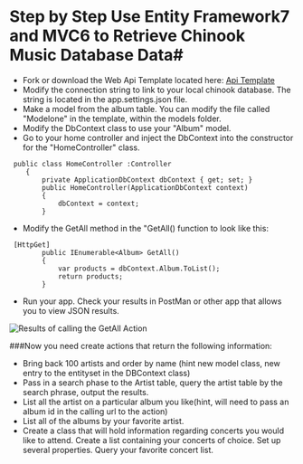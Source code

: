 # Step by Step Use Entity Framework7 and MVC6 to Retrieve Chinook Music Database Data#
* Fork or download the Web Api Template located here: [Api Template](https://github.com/lynnsamuelson/ASP.NET_WebApi_Template) 
* Modify the connection string to link to your local chinook database. The string is located in the app.settings.json file. 
* Make a model from the album table. You can modify the file called "Modelone" in the template, within the models folder.
* Modify the DbContext class to use your "Album" model.
* Go to your home controller and inject the DbContext into the constructor for the "HomeController" class.

```
 public class HomeController :Controller
    {
        private ApplicationDbContext dbContext { get; set; }
        public HomeController(ApplicationDbContext context)
        {
            dbContext = context;
        }
```

*  Modify the GetAll method in the "GetAll() function to look like this:
```
 [HttpGet]
        public IEnumerable<Album> GetAll()
        {
            var products = dbContext.Album.ToList();
            return products;
        }
```
* Run your app. Check your results in PostMan or other app that allows you to view JSON results.

![Results of calling the GetAll Action](https://github.com/nashville-software-school/csharp-dotnet-milestones/blob/WebApiCrud_5_31/4-api-era/resources/Other%20Resources/JsonResultsInPostman.png)

###Now you need create actions that return the following information:
 * Bring back 100 artists and order by name (hint new model class, new entry to the entityset in the DBContext class)
 * Pass in a search phase to the Artist table, query the artist table by the search phrase, output the results. 
 * List all the artist on a particular album you like(hint, will need to pass an album id in the calling url to the action)
 * List all of the albums by your favorite artist.
 * Create a class that will hold information regarding concerts you would like to attend. Create a list containing
    your concerts of choice. Set up several properties. Query your favorite concert list.

